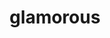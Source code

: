 ---
codehost: https://github.com/https://github.com/paypal/glamorous
logohandle: glamorousrocks
sort: glamorous
title: glamorous
website: https://glamorous.rocks/
---
